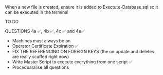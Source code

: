 When a new file is created, ensure it is added to Exectute-Database.sql so it can be executed in the terminal

TO DO

QUESTIONS
4a ✅, 4b ✅, 4c ✅ and 4e✅

 - Machines must always be on
 - Operator Certificate Expiration ✅
 - FIX THE REFERENCING ON FOREIGN KEYS (the on update and deletes are really scuffed right now)
 - Write Master Script to execute everything from one script ✅
 - Proceduaralise all questions

